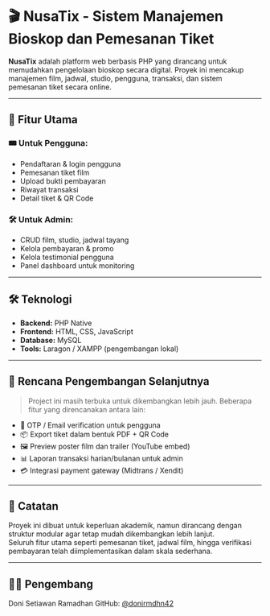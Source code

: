 # 🎬 NusaTix - Sistem Manajemen Bioskop dan Pemesanan Tiket

**NusaTix** adalah platform web berbasis PHP yang dirancang untuk memudahkan pengelolaan bioskop secara digital. Proyek ini mencakup manajemen film, jadwal, studio, pengguna, transaksi, dan sistem pemesanan tiket secara online.

---

## 🚀 Fitur Utama

### 🎟️ Untuk Pengguna:
- Pendaftaran & login pengguna
- Pemesanan tiket film
- Upload bukti pembayaran
- Riwayat transaksi
- Detail tiket & QR Code

### 🛠️ Untuk Admin:
- CRUD film, studio, jadwal tayang
- Kelola pembayaran & promo
- Kelola testimonial pengguna
- Panel dashboard untuk monitoring

---

## 🛠 Teknologi

- **Backend:** PHP Native
- **Frontend:** HTML, CSS, JavaScript
- **Database:** MySQL
- **Tools:** Laragon / XAMPP (pengembangan lokal)

---

## 🧩 Rencana Pengembangan Selanjutnya

> Project ini masih terbuka untuk dikembangkan lebih jauh. Beberapa fitur yang direncanakan antara lain:

- 🔐 OTP / Email verification untuk pengguna
- 📦 Export tiket dalam bentuk PDF + QR Code
- 🖼️ Preview poster film dan trailer (YouTube embed)
- 📊 Laporan transaksi harian/bulanan untuk admin
- 💳 Integrasi payment gateway (Midtrans / Xendit)

---
  
## 📌 Catatan

Proyek ini dibuat untuk keperluan akademik, namun dirancang dengan struktur modular agar tetap mudah dikembangkan lebih lanjut.  
Seluruh fitur utama seperti pemesanan tiket, jadwal film, hingga verifikasi pembayaran telah diimplementasikan dalam skala sederhana.

---

## 👨‍💻 Pengembang

Doni Setiawan Ramadhan
GitHub: [@donirmdhn42](https://github.com/donirmdhn42)




